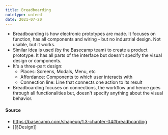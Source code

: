 ```yaml
---
title: Breadboarding
notetype: unfeed
date: 2021-07-20
---
```


- Breadboarding is how electronic prototypes are made. It focuses on function, has all components and wiring - but no industrial design. Not usable, but it works.
- Similar idea is used (by the Basecamp team) to create a product prototype. It has all parts of the interface but doesn't specify the visual design or components.
- It's a three-part design: 
	- Places: Screens, Modals, Menu, etc
	- Affordance: Components to which user interacts with
	- Connection line: Line that connects one action to its result
- Breadboarding focuses on connections, the workflow and hence goes through all functionalities but, doesn't specify anything about the visual behavior. 

#### Source
- https://basecamp.com/shapeup/1.3-chapter-04#breadboarding 
- [[§Design]]